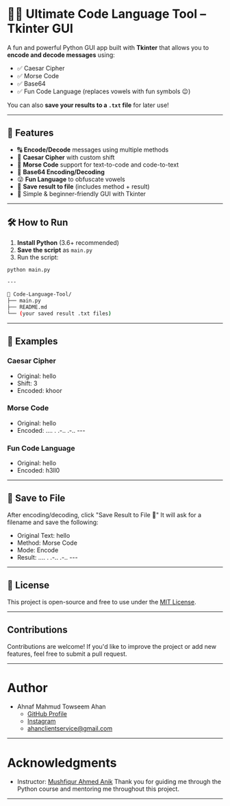 # 🧠🔐 Ultimate Code Language Tool – Tkinter GUI

A fun and powerful Python GUI app built with **Tkinter** that allows you to **encode and decode messages** using:

- ✅ Caesar Cipher
- ✅ Morse Code
- ✅ Base64
- ✅ Fun Code Language (replaces vowels with fun symbols 😉)

You can also **save your results to a `.txt` file** for later use!

---

## 🚀 Features

- 🔠 **Encode/Decode** messages using multiple methods
- 🧩 **Caesar Cipher** with custom shift
- 🔡 **Morse Code** support for text-to-code and code-to-text
- 🔐 **Base64 Encoding/Decoding**
- 😜 **Fun Language** to obfuscate vowels
- 💾 **Save result to file** (includes method + result)
- 🎯 Simple & beginner-friendly GUI with Tkinter

---

## 🛠️ How to Run

1. **Install Python** (3.6+ recommended)
2. **Save the script** as `main.py`
3. Run the script:

```bash
python main.py

---

📁 Code-Language-Tool/
├── main.py
├── README.md
└── (your saved result .txt files)

```

---

## 🧠 Examples

### Caesar Cipher
   * Original: hello
   * Shift: 3
   * Encoded: khoor

### Morse Code
   * Original: hello
   * Encoded: .... . .-.. .-.. ---

### Fun Code Language
   * Original: hello
   * Encoded: h3ll0

---

## 📄 Save to File

After encoding/decoding, click "Save Result to File 💾"
It will ask for a filename and save the following:

 * Original Text: hello
 * Method: Morse Code
 * Mode: Encode
 * Result: .... . .-.. .-.. ---

---

## 📜 License
This project is open-source and free to use under the [MIT License](https://github.com/ANAHAN07/Code-Language-Encoder-Decoder/blob/main/LICENSE).

---

## Contributions


Contributions are welcome! 
If you'd like to improve the project or add new features, feel free to submit a pull request.

---

# Author

* Ahnaf Mahmud Towseem Ahan
    * [GitHub Profile](https://github.com/ANAHAN07)
    * [Instagram](https://www.instagram.com/its.me.memebd)
    * ahanclientservice@gmail.com
---

# Acknowledgments

* Instructor: [Mushfiqur Ahmed Anik](https://github.com/Musfique-Ahmed)
    Thank you for guiding me through the Python course and mentoring me throughout this project.
---


